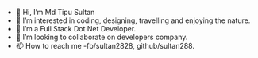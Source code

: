 - 👋 Hi, I’m Md Tipu Sultan
- 👀 I’m interested in coding, designing, travelling and enjoying the nature.
- 🌱 I’m a Full Stack Dot Net Developer.
- 💞️ I’m looking to collaborate on developers company.
- 📫 How to reach me -fb/sultan2828, github/sultan288.


